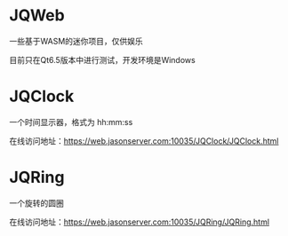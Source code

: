 # JQWeb
一些基于WASM的迷你项目，仅供娱乐

目前只在Qt6.5版本中进行测试，开发环境是Windows

# JQClock

一个时间显示器，格式为 hh:mm:ss

在线访问地址：https://web.jasonserver.com:10035/JQClock/JQClock.html

# JQRing

一个旋转的圆圈

在线访问地址：https://web.jasonserver.com:10035/JQRing/JQRing.html
